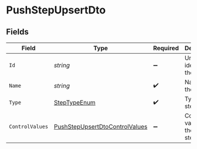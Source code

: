 # PushStepUpsertDto


## Fields

| Field                                                                                       | Type                                                                                        | Required                                                                                    | Description                                                                                 |
| ------------------------------------------------------------------------------------------- | ------------------------------------------------------------------------------------------- | ------------------------------------------------------------------------------------------- | ------------------------------------------------------------------------------------------- |
| `Id`                                                                                        | *string*                                                                                    | :heavy_minus_sign:                                                                          | Unique identifier of the step                                                               |
| `Name`                                                                                      | *string*                                                                                    | :heavy_check_mark:                                                                          | Name of the step                                                                            |
| `Type`                                                                                      | [StepTypeEnum](../../Models/Components/StepTypeEnum.md)                                     | :heavy_check_mark:                                                                          | Type of the step                                                                            |
| `ControlValues`                                                                             | [PushStepUpsertDtoControlValues](../../Models/Components/PushStepUpsertDtoControlValues.md) | :heavy_minus_sign:                                                                          | Control values for the Push step.                                                           |